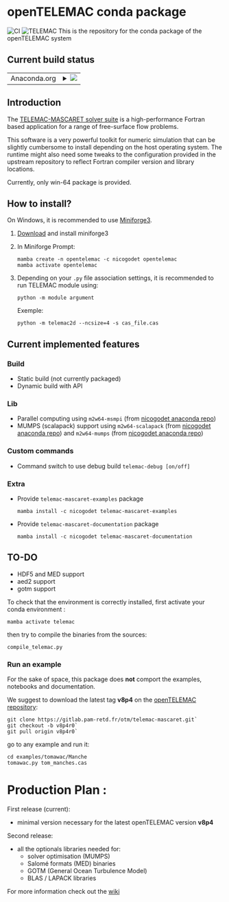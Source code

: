 openTELEMAC conda package 
=========================
![CI](https://github.com/tomsail/telemac-conda/actions/workflows/test_examples.yml/badge.svg) 
![TELEMAC](http://www.opentelemac.org/media/kunena/attachments/75/openTELEMAC_hr.png)
This is the repository for the conda package of the openTELEMAC system

## Current build status

<table>
    
  <tr>
    <td>Anaconda.org</td>
    <td>
      <details>
        <summary>
          <a href="https://anaconda.org/nicogodet/opentelemac">
            <img src="https://anaconda.org/nicogodet/opentelemac/badges/version.svg">
          </a>
        </summary>
        <table>
          <thead><tr><th>Dependencies</th><th>Version</th><th>Last update</th></tr></thead>
          <tbody><tr>
              <td>m2w64-msmpi</td>
              <td>
                <a href="https://anaconda.org/nicogodet/m2w64-msmpi">
                  <img src="https://anaconda.org/nicogodet/m2w64-msmpi/badges/version.svg">
                </a>
              </td>
              <td>
                <a href="https://anaconda.org/nicogodet/m2w64-msmpi">
                  <img src="https://anaconda.org/nicogodet/m2w64-msmpi/badges/latest_release_date.svg">
                </a>
              </td>
            </tr><tr>
              <td>m2w64-scalapack</td>
              <td>
                <a href="https://anaconda.org/nicogodet/m2w64-scalapack">
                  <img src="https://anaconda.org/nicogodet/m2w64-scalapack/badges/version.svg">
                </a>
              </td>
              <td>
                <a href="https://anaconda.org/nicogodet/m2w64-scalapack">
                  <img src="https://anaconda.org/nicogodet/m2w64-scalapack/badges/latest_release_date.svg">
                </a>
              </td>
            </tr><tr>
              <td>m2w64-mumps</td>
              <td>
                <a href="https://anaconda.org/nicogodet/m2w64-mumps">
                  <img src="https://anaconda.org/nicogodet/m2w64-mumps/badges/version.svg">
                </a>
              </td>
              <td>
                <a href="https://anaconda.org/nicogodet/m2w64-mumps">
                  <img src="https://anaconda.org/nicogodet/m2w64-mumps/badges/latest_release_date.svg">
                </a>
              </td>
            </tr><tr>
              <td>telemac-mascaret-examples</td>
              <td>
                <a href="https://anaconda.org/nicogodet/telemac-mascaret-examples">
                  <img src="https://anaconda.org/nicogodet/telemac-mascaret-examples/badges/version.svg">
                </a>
              </td>
              <td>
                <a href="https://anaconda.org/nicogodet/telemac-mascaret-examples">
                  <img src="https://anaconda.org/nicogodet/telemac-mascaret-examples/badges/latest_release_date.svg">
                </a>
              </td>
            </tr><tr>
              <td>telemac-mascaret-documentation</td>
              <td>
                <a href="https://anaconda.org/nicogodet/telemac-mascaret-documentation">
                  <img src="https://anaconda.org/nicogodet/telemac-mascaret-documentation/badges/version.svg">
                </a>
              </td>
              <td>
                <a href="https://anaconda.org/nicogodet/telemac-mascaret-documentation">
                  <img src="https://anaconda.org/nicogodet/telemac-mascaret-documentation/badges/latest_release_date.svg">
                </a>
              </td>
            </tr>
          </tbody>
        </table>
      </details>
    </td>
  </tr>
</table>

## Introduction

The [TELEMAC-MASCARET solver suite](http://www.opentelemac.org) is a high-performance Fortran based application for a range
of free-surface flow problems.

This software is a very powerful toolkit for numeric simulation that can be slightly cumbersome to install depending on the
host operating system. The runtime might also need some tweaks to the configuration provided in the upstream repository to
reflect Fortran compiler version and library locations.

Currently, only win-64 package is provided.

## How to install?

On Windows, it is recommended to use [Miniforge3](https://github.com/conda-forge/miniforge).

1. [Download](https://github.com/conda-forge/miniforge/releases/latest/download/Miniforge3-Windows-x86_64.exe) and install miniforge3

2. In Miniforge Prompt:

   ```console
   mamba create -n opentelemac -c nicogodet opentelemac
   mamba activate opentelemac
   ```

3. Depending on your `.py` file association settings, it is recommended to run TELEMAC module using:

   ```console
   python -m module argument
   ```

   Exemple:

   ```console
   python -m telemac2d --ncsize=4 -s cas_file.cas
   ```

## Current implemented features

### Build

- Static build (not currently packaged)
- Dynamic build with API

### Lib

- Parallel computing using `m2w64-msmpi` (from [nicogodet anaconda repo](https://anaconda.org/nicogodet/m2w64-msmpi))
- MUMPS (scalapack) support using `m2w64-scalapack` (from [nicogodet anaconda repo](https://anaconda.org/nicogodet/m2w64-scalapack)) and `m2w64-mumps` (from [nicogodet anaconda repo](https://anaconda.org/nicogodet/m2w64-mumps))

### Custom commands

- Command switch to use debug build `telemac-debug [on/off]`

### Extra

- Provide `telemac-mascaret-examples` package

   ```console
   mamba install -c nicogodet telemac-mascaret-examples
   ```

- Provide `telemac-mascaret-documentation` package

   ```console
   mamba install -c nicogodet telemac-mascaret-documentation
   ```

## TO-DO

- HDF5 and MED support
- aed2 support
- gotm support

To check that the environment is correctly installed, first activate your conda environment :

    mamba activate telemac
then try to compile the binaries from the sources: 

    compile_telemac.py

### Run an example 
For the sake of space, this package does **not** comport the examples, notebooks and documentation.

We suggest to download the latest tag **v8p4** on the [openTELEMAC repository](https://gitlab.pam-retd.fr/otm/telemac-mascaret/-/tree/v8p4r0?ref_type=tags): 

    git clone https://gitlab.pam-retd.fr/otm/telemac-mascaret.git`
    git checkout -b v8p4r0`
    git pull origin v8p4r0`

go to any example and run it: 

    cd examples/tomawac/Manche
    tomawac.py tom_manches.cas

# Production Plan : 
First release (current):
* minimal version necessary for the latest openTELEMAC version **v8p4**

Second release: 
* all the optionals libraries needed for:
  * solver optimisation (MUMPS)
  * Salomé formats (MED) binaries
  * GOTM (General Ocean Turbulence Model)
  * BLAS / LAPACK libraries

For more information check out the [wiki](https://github.com/tomsail/telemac-conda/wiki)